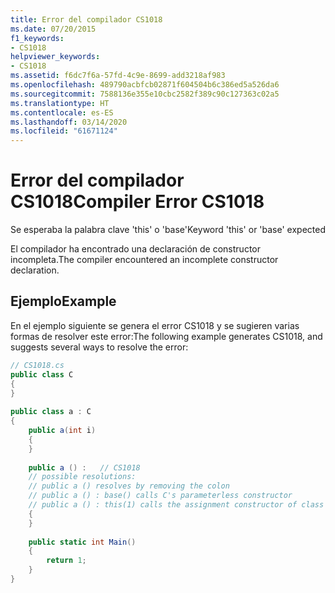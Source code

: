 ```yaml
---
title: Error del compilador CS1018
ms.date: 07/20/2015
f1_keywords:
- CS1018
helpviewer_keywords:
- CS1018
ms.assetid: f6dc7f6a-57fd-4c9e-8699-add3218af983
ms.openlocfilehash: 489790acbfcb02871f604504b6c386ed5a526da6
ms.sourcegitcommit: 7588136e355e10cbc2582f389c90c127363c02a5
ms.translationtype: HT
ms.contentlocale: es-ES
ms.lasthandoff: 03/14/2020
ms.locfileid: "61671124"
---
```

# <a name="compiler-error-cs1018"></a><span data-ttu-id="9ace4-102">Error del compilador CS1018</span><span class="sxs-lookup"><span data-stu-id="9ace4-102">Compiler Error CS1018</span></span>
<span data-ttu-id="9ace4-103">Se esperaba la palabra clave 'this' o 'base'</span><span class="sxs-lookup"><span data-stu-id="9ace4-103">Keyword 'this' or 'base' expected</span></span>  
  
 <span data-ttu-id="9ace4-104">El compilador ha encontrado una declaración de constructor incompleta.</span><span class="sxs-lookup"><span data-stu-id="9ace4-104">The compiler encountered an incomplete constructor declaration.</span></span>  
  
## <a name="example"></a><span data-ttu-id="9ace4-105">Ejemplo</span><span class="sxs-lookup"><span data-stu-id="9ace4-105">Example</span></span>  
 <span data-ttu-id="9ace4-106">En el ejemplo siguiente se genera el error CS1018 y se sugieren varias formas de resolver este error:</span><span class="sxs-lookup"><span data-stu-id="9ace4-106">The following example generates CS1018, and suggests several ways to resolve the error:</span></span>  
  
```csharp  
// CS1018.cs  
public class C  
{  
}  
  
public class a : C  
{  
    public a(int i)  
    {  
    }  
  
    public a () :   // CS1018  
    // possible resolutions:  
    // public a () resolves by removing the colon  
    // public a () : base() calls C's parameterless constructor  
    // public a () : this(1) calls the assignment constructor of class a  
    {  
    }  
  
    public static int Main()  
    {  
        return 1;  
    }  
}  
```
